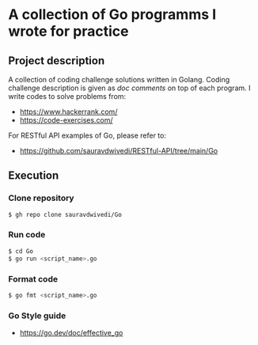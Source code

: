 # A collection of Go programms I wrote for practice

## Project description

A collection of coding challenge solutions written in Golang. Coding challenge description is given as _doc comments_ on top of each program. I write codes to solve problems from:

- https://www.hackerrank.com/
- https://code-exercises.com/

For RESTful API examples of Go, please refer to:

- https://github.com/sauravdwivedi/RESTful-API/tree/main/Go

## Execution

### Clone repository  

```bash
$ gh repo clone sauravdwivedi/Go
```

### Run code

```bash
$ cd Go
$ go run <script_name>.go
```

### Format code

```bash
$ go fmt <script_name>.go
```

### Go Style guide

- https://go.dev/doc/effective_go
